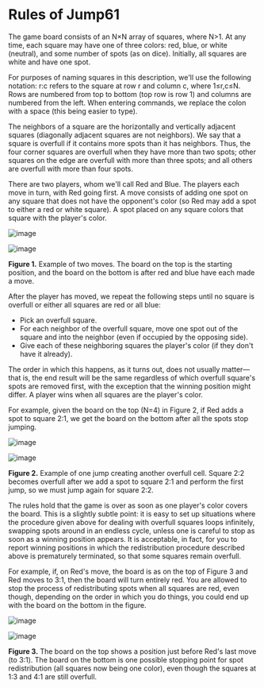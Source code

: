 # Rules of Jump61

The game board consists of an N×N array of squares, where N>1. At any time, each square may have one of three colors: red, blue, or white (neutral), and some number of spots (as on dice). Initially, all squares are white and have one spot.

For purposes of naming squares in this description, we'll use the following notation: r:c refers to the square at row r and column c, where 1≤r,c≤N. Rows are numbered from top to bottom (top row is row 1) and columns are numbered from the left. When entering commands, we replace the colon with a space (this being easier to type).

The neighbors of a square are the horizontally and vertically adjacent squares (diagonally adjacent squares are not neighbors). We say that a square is overfull if it contains more spots than it has neighbors. Thus, the four corner squares are overfull when they have more than two spots; other squares on the edge are overfull with more than three spots; and all others are overfull with more than four spots.

There are two players, whom we'll call Red and Blue. The players each move in turn, with Red going first. A move consists of adding one spot on any square that does not have the opponent's color (so Red may add a spot to either a red or white square). A spot placed on any square colors that square with the player's color.

![image](https://user-images.githubusercontent.com/66244944/140439741-ec53c2e7-4719-475b-9dc8-fa10cedcc40a.png)

![image](https://user-images.githubusercontent.com/66244944/140439753-ea4bfc27-a90b-4b03-89f9-fb6257484261.png)

**Figure 1.** Example of two moves. The board on the top is the starting position, and the board on the bottom is after red and blue have each made a move.

After the player has moved, we repeat the following steps until no square is overfull or either all squares are red or all blue:

- Pick an overfull square.
- For each neighbor of the overfull square, move one spot out of the square and into the neighbor (even if occupied by the opposing side).
- Give each of these neighboring squares the player's color (if they don't have it already).

The order in which this happens, as it turns out, does not usually matter—that is, the end result will be the same regardless of which overfull square's spots are removed first, with the exception that the winning position might differ. A player wins when all squares are the player's color.

For example, given the board on the top (N=4) in Figure 2, if Red adds a spot to square 2:1, we get the board on the bottom after all the spots stop jumping.

![image](https://user-images.githubusercontent.com/66244944/140439944-2841981f-6770-4a63-ab31-aeb1eecca91d.png)

![image](https://user-images.githubusercontent.com/66244944/140439952-dda2c675-3118-48fc-8b6d-4f660050e4fe.png)

**Figure 2.** Example of one jump creating another overfull cell. Square 2:2 becomes overfull after we add a spot to square 2:1 and perform the first jump, so we must jump again for square 2:2.

The rules hold that the game is over as soon as one player's color covers the board. This is a slightly subtle point: it is easy to set up situations where the procedure given above for dealing with overfull squares loops infinitely, swapping spots around in an endless cycle, unless one is careful to stop as soon as a winning position appears. It is acceptable, in fact, for you to report winning positions in which the redistribution procedure described above is prematurely terminated, so that some squares remain overfull.

For example, if, on Red's move, the board is as on the top of Figure 3 and Red moves to 3:1, then the board will turn entirely red. You are allowed to stop the process of redistributing spots when all squares are red, even though, depending on the order in which you do things, you could end up with the board on the bottom in the figure.

![image](https://user-images.githubusercontent.com/66244944/140439996-f55d2a1f-02d9-4872-bbf8-f972ff0e6fc4.png)

![image](https://user-images.githubusercontent.com/66244944/140440005-c218048e-4a40-41b4-a8da-233dd03a1d17.png)

**Figure 3.** The board on the top shows a position just before Red's last move (to 3:1). The board on the bottom is one possible stopping point for spot redistribution (all squares now being one color), even though the squares at 1:3 and 4:1 are still overfull.
